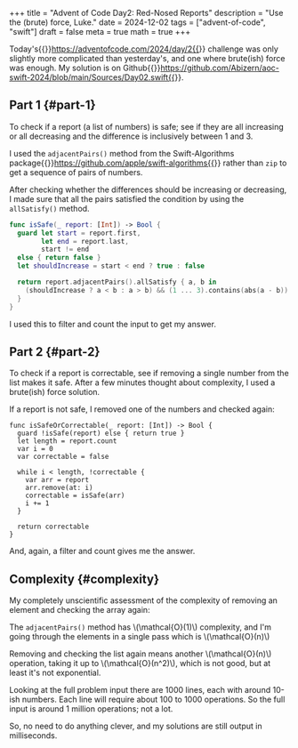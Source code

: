 +++
title = "Advent of Code Day2: Red-Nosed Reports"
description = "Use the (brute) force, Luke."
date = 2024-12-02
tags = ["advent-of-code", "swift"]
draft = false
meta = true
math = true
+++

Today's{{<sidenote>}}https://adventofcode.com/2024/day/2{{</sidenote>}} challenge was only slightly more complicated than yesterday's, and one where brute(ish) force was enough. My solution is on Github{{<sidenote>}}https://github.com/Abizern/aoc-swift-2024/blob/main/Sources/Day02.swift{{</sidenote>}}.


## Part 1 {#part-1}

To check if a report (a list of numbers) is safe; see if they are all increasing or all decreasing and the difference is inclusively between 1 and 3.

I used the `adjacentPairs()` method from the Swift-Algorithms package{{<sidenote>}}https://github.com/apple/swift-algorithms{{</sidenote>}} rather than `zip` to get a sequence of pairs of numbers.

After checking whether the differences should be increasing or decreasing, I made sure that all the pairs satisfied the condition by using the `allSatisfy()` method.

```swift
func isSafe(_ report: [Int]) -> Bool {
  guard let start = report.first,
        let end = report.last,
        start != end
  else { return false }
  let shouldIncrease = start < end ? true : false

  return report.adjacentPairs().allSatisfy { a, b in
    (shouldIncrease ? a < b : a > b) && (1 ... 3).contains(abs(a - b))
  }
}
```

I used this to filter and count the input to get my answer.


## Part 2 {#part-2}

To check if a report is correctable, see if removing a single number from the list makes it safe. After a few minutes thought about complexity, I used a brute(ish) force solution.

If a report is not safe, I removed one of the numbers and checked again:

```nil
func isSafeOrCorrectable(_ report: [Int]) -> Bool {
  guard !isSafe(report) else { return true }
  let length = report.count
  var i = 0
  var correctable = false

  while i < length, !correctable {
    var arr = report
    arr.remove(at: i)
    correctable = isSafe(arr)
    i += 1
  }

  return correctable
}
```

And, again, a filter and count gives me the answer.


## Complexity {#complexity}

My completely unscientific assessment of the complexity of removing an element and checking the array again:

The `adjacentPairs()` method has \\(\mathcal{O}(1)\\) complexity, and I'm going through the elements in a single pass which is \\(\mathcal{O}(n)\\)

Removing and checking the list again means another  \\(\mathcal{O}(n)\\) operation, taking it up to  \\(\mathcal{O}(n^2)\\), which is not good, but at least it's not exponential.

Looking at the full problem input there are 1000 lines, each with around 10-ish numbers. Each line will require about 100 to 1000 operations. So the full input is around 1 million operations; not a lot.

So, no need to do anything clever, and my solutions are still output in milliseconds.
